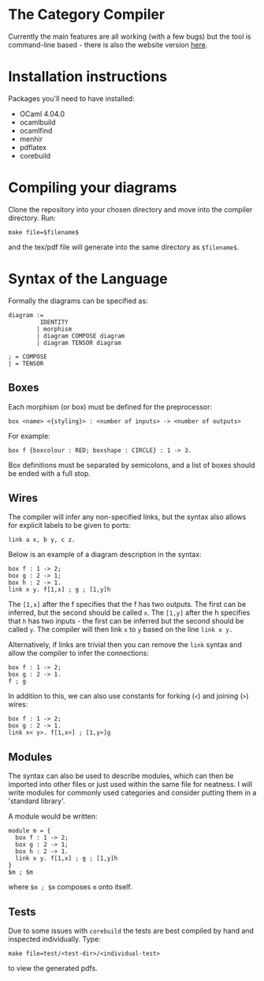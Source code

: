 # The Category Compiler
Currently the main features are all working (with a few bugs) but the tool is command-line based - there is also the website version [here](http://jack-willturner.github.io/category-compiler/).

# Installation instructions
Packages you'll need to have installed:
* OCaml 4.04.0
* ocamlbuild
* ocamlfind
* menhir
* pdflatex
* corebuild

# Compiling your diagrams
Clone the repository into your chosen directory and move into the compiler directory. Run:

```
make file=$filename$
```
and the tex/pdf file will generate into the same directory as `$filename$`.

# Syntax of the Language
Formally the diagrams can be specified as:
```
diagram :=
	     IDENTITY
        | morphism
        | diagram COMPOSE diagram
        | diagram TENSOR diagram

; = COMPOSE
| = TENSOR
```
## Boxes
Each morphism (or box) must be defined for the preprocessor:
```
box <name> <{styling}> : <number of inputs> -> <number of outputs>
```
For example:
```
box f {boxcolour : RED; boxshape : CIRCLE} : 1 -> 3.
```
Box definitions must be separated by semicolons, and a list of boxes should be ended with a full stop.

## Wires
The compiler will infer any non-specified links, but the syntax also allows for explicit labels to be given to ports:
```
link a x, b y, c z.
```

Below is an example of a diagram description in the syntax:
```
box f : 1 -> 2;
box g : 2 -> 1;
box h : 2 -> 1.
link x y. f[1,x] ; g ; [1,y]h
```
The `[1,x]` after the f specifies that the f has two outputs. The first can be inferred, but the second should be called `x`. The `[1,y]` after the h specifies that `h` has two inputs - the first can be inferred but the second should be called `y`. The compiler will then link `x` to `y` based on the line `link x y.`

Alternatively, if links are trivial then you can remove the `link` syntax and allow the compiler to infer the connections:

```
box f : 1 -> 2;
box g : 2 -> 1.
f ; g
```

In addition to this, we can also use constants for forking (`<`) and joining (`>`) wires:

```
box f : 1 -> 2;
box g : 2 -> 1.
link x< y>. f[1,x<] ; [1,y>]g
```

## Modules
The syntax can also be used to describe modules, which can then be imported into other files or just used within the same file for neatness. I will write modules for commonly used categories and consider putting them in a 'standard library'.

A module would be written:
```
module m = {
  box f : 1 -> 2;
  box g : 2 -> 1;
  box h : 2 -> 1.
  link x y. f[1,x] ; g ; [1,y]h
}
$m ; $m
```
where `$m ; $m` composes `m` onto itself.


## Tests
Due to some issues with `corebuild` the tests are best compiled by hand and inspected individually.
Type:
```
make file=test/<test-dir>/<individual-test>
```
to view the generated pdfs. 
